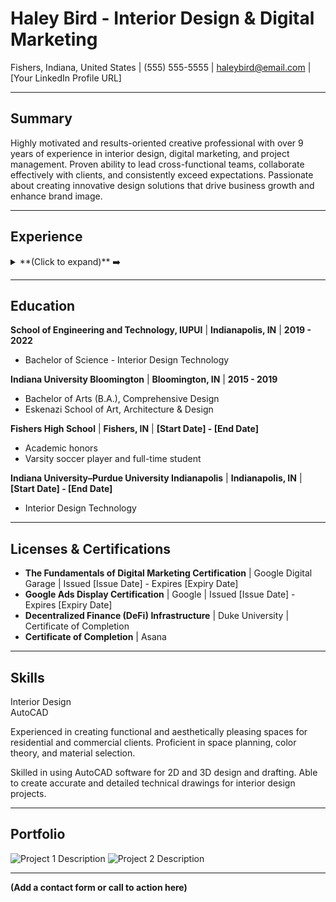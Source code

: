 <!DOCTYPE html>
<html>
<head>
  <title>Haley Bird - Interior Design & Digital Marketing</title>
  <style>
    /* ... (CSS styles from the previous example) ... */
  </style>
</head>
<body>

<div class="container">

# Haley Bird - Interior Design & Digital Marketing

Fishers, Indiana, United States  |  (555) 555-5555  |  haleybird@email.com  |  [Your LinkedIn Profile URL] 

---

## Summary

Highly motivated and results-oriented creative professional with over 9 years of experience in interior design, digital marketing, and project management. Proven ability to lead cross-functional teams, collaborate effectively with clients, and consistently exceed expectations. Passionate about creating innovative design solutions that drive business growth and enhance brand image.

---

## Experience 

<details>
  <summary>**(Click to expand)** ➡️</summary>

* **Digital Marketing Consultant** | **Storied Data Inc.** | **Fishers, Indiana** | **Sep 2022 - Present (2 years 5 months)**
    * Developed and executed digital marketing campaigns for diverse clients globally, resulting in increased brand awareness and sales growth.
    * Designed and developed visually appealing and user-friendly websites, ensuring optimal user experience and engagement. 
    * Conducted market research and developed design materials such as logos, banners, and other marketing collaterals that contribute to the enhancement of brand image and recognition.
    * Applied interior design expertise to create visually stunning and functional commercial spaces for clients, enhancing their brand image and customer experience.
    * Provided consulting services to clients to help them identify opportunities and develop effective solutions to overcome business challenges.

* **Site Merchandiser** | **Magnolia Boutique** | **[City, State (if different from Fishers, Indiana)]** | **[Start Date] - [End Date] (X years X months)** 
    * Increased online sales revenue through organic traffic by an impressive 153.38% by utilizing an optimized SEO and content strategy.
    * Optimized product presentation and targeted promotional campaigns resulting in a 15.43% increase in conversion rates.
    * Reduced organic search bounce rate by 49.37%, achieving a 20.43% bounce rate in August and a 97.69% increase in sessions.
    * Re-designed and implemented an eCommerce merchandising strategy resulting in a 25.61% increase in average order value from August to September.

*  _(Add the rest of your experience details here, following the same format)_

</details>

---

## Education

**School of Engineering and Technology, IUPUI** | **Indianapolis, IN** | **2019 - 2022**
* Bachelor of Science - Interior Design Technology

**Indiana University Bloomington** | **Bloomington, IN** | **2015 - 2019**
* Bachelor of Arts (B.A.), Comprehensive Design
* Eskenazi School of Art, Architecture & Design

**Fishers High School** | **Fishers, IN** | **[Start Date] - [End Date]** 
* Academic honors
* Varsity soccer player and full-time student

**Indiana University–Purdue University Indianapolis** | **Indianapolis, IN** | **[Start Date] - [End Date]** 
* Interior Design Technology

---

## Licenses & Certifications

* **The Fundamentals of Digital Marketing Certification** | Google Digital Garage | Issued [Issue Date] - Expires [Expiry Date]
* **Google Ads Display Certification** | Google | Issued [Issue Date] - Expires [Expiry Date]
* **Decentralized Finance (DeFi) Infrastructure** | Duke University | Certificate of Completion
* **Certificate of Completion** | Asana

---

## Skills

<div class="skills-container">
  <div class="skill" data-details="skill-1">Interior Design</div>
  <div class="skill" data-details="skill-2">AutoCAD</div>
  </div>

<div id="skill-1" class="skill-details">
  <p>Experienced in creating functional and aesthetically pleasing spaces for residential and commercial clients. Proficient in space planning, color theory, and material selection.</p>
</div>

<div id="skill-2" class="skill-details">
  <p>Skilled in using AutoCAD software for 2D and 3D design and drafting. Able to create accurate and detailed technical drawings for interior design projects.</p>
</div>

<script>
  const skills = document.querySelectorAll('.skill');
  skills.forEach(skill => {
    skill.addEventListener('click', () => {
      const detailsId = skill.getAttribute('data-details');
      const details = document.getElementById(detailsId);
      details.style.display = details.style.display === "none" ? "block" : "none";
    });
  });
</script>

---

## Portfolio

<div class="portfolio-container">
  <img class="portfolio-image" src="[Image URL 1]" alt="Project 1 Description">
  <img class="portfolio-image" src="[Image URL 2]" alt="Project 2 Description">
  </div>

---

**(Add a contact form or call to action here)**

</div> 

</body>
</html>
